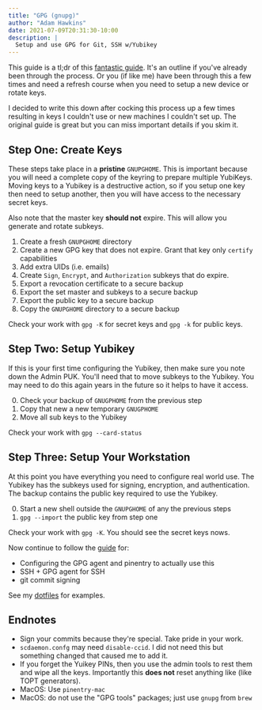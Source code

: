 ```yaml
---
title: "GPG (gnupg)"
author: "Adam Hawkins"
date: 2021-07-09T20:31:30-10:00
description: |
  Setup and use GPG for Git, SSH w/Yubikey
---
```


This guide is a tl;dr of this [fantastic guide][guide]. It's an
outline if you've already been through the process. Or you (if like
me) have been through this a few times and need a refresh course when
you need to setup a new device or rotate keys.

I decided to write this down after cocking this process up a few times
resulting in keys I couldn't use or new machines I couldn't set up.
The original guide is great but you can miss important details if you
skim it.

## Step One: Create Keys

These steps take place in a **pristine** `GNUPGHOME`. This is important
because you will need a complete copy of the keyring to prepare
multiple YubiKeys. Moving keys to a Yubikey is a destructive action,
so if you setup one key then need to setup another, then you will have
access to the necessary secret keys.

Also note that the master key **should not** expire. This will allow
you generate and rotate subkeys.

1. Create a fresh `GNUPGHOME` directory
2. Create a new GPG key that does not expire. Grant that key only
   `certify` capabilities
3. Add extra UIDs (i.e. emails)
4. Create `Sign`, `Encrypt`, and `Authorization` subkeys that do
   expire.
5. Export a revocation certificate to a secure backup
6. Export the set master and subkeys to a secure backup
7. Export the public key to a secure backup
8. Copy the `GNUPGHOME` directory to a secure backup

Check your work with `gpg -K` for secret keys and `gpg -k` for public
keys.

## Step Two: Setup Yubikey

If this is your first time configuring the Yubikey, then make sure you
note down the Admin PUK. You'll need that to move subkeys to the
Yubikey. You may need to do this again years in the future so it helps
to have it access.

0. Check your backup of `GNUGPHOME` from the previous step
1. Copy that new a new temporary `GNUGPHOME`
2. Move all sub keys to the Yubikey

Check your work with `gpg --card-status`

## Step Three: Setup Your Workstation

At this point you have everything you need to configure real world
use. The Yubikey has the subkeys used for signing, encryption, and
authentication. The backup contains the public key required to use the
Yubikey.

0. Start a new shell outside the `GNUPGHOME` of any the previous steps
1. `gpg --import` the public key from step one

Check your work with `gpg -K`. You should see the secret keys nows.

Now continue to follow the [guide][] for:

- Configuring the GPG agent and pinentry to actually use this
- SSH + GPG agent for SSH
- git commit signing

See my [dotfiles][] for examples.

## Endnotes

- Sign your commits because they're special. Take pride in your work.
- `scdaemon.confg` may need `disable-ccid`. I did not need this but
  something changed that caused me to add it.
- If you forget the Yuikey PINs, then you use the admin tools to rest
  them and wipe all the keys. Importantly this **does not** reset
  anything like (like TOPT generators).
- MacOS: Use `pinentry-mac`
- MacOS: do not use the "GPG tools" packages; just use `gnupg` from
  `brew`

[guide]: https://github.com/drduh/YubiKey-Guide
[dotfiles]: https://github.com/ahawkins/dotfiles
